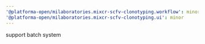 ```yaml
---
'@platforma-open/milaboratories.mixcr-scfv-clonotyping.workflow': minor
'@platforma-open/milaboratories.mixcr-scfv-clonotyping.ui': minor
---
```


support batch system
